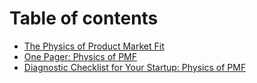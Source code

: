 # Table of contents

* [The Physics of Product Market Fit](README.md)
* [One Pager: Physics of PMF](one-pager-physics-of-pmf.md)
* [Diagnostic Checklist for Your Startup: Physics of PMF](diagnostic-checklist-for-your-startup-physics-of-pmf.md)
